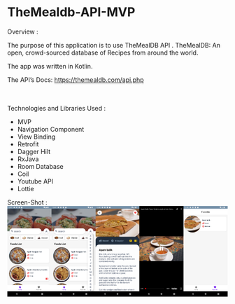 # TheMealdb-API-MVP

Overview :

The purpose of this application is to use TheMealDB API . TheMealDB: An open, crowd-sourced database of Recipes from around the world.

The app was written in Kotlin.

The API’s Docs: https://themealdb.com/api.php

<br>
<br>
Technologies and Libraries Used :

- MVP
- Navigation Component
- View Binding
- Retrofit
- Dagger Hilt
- RxJava
- Room Database
- Coil
- Youtube API
- Lottie

Screen-Shot :
<br>
<img alt="Ezatpanah TheMealdb-API-MVP" src="screenshots/Screenshot_1669502836.png" width="20%"><img alt="Ezatpanah TheMealdb-API-MVP" src="screenshots/Screenshot_1669502840.png" width="20%"><img alt="Ezatpanah TheMealdb-API-MVP" src="screenshots/Screenshot_1669502891.png" width="20%"><img alt="Ezatpanah TheMealdb-API-MVP" src="screenshots/Screenshot_1669502881.png" width="20%"><img alt="Ezatpanah TheMealdb-API-MVP" src="screenshots/Screenshot_1669502909.png" width="20%">
